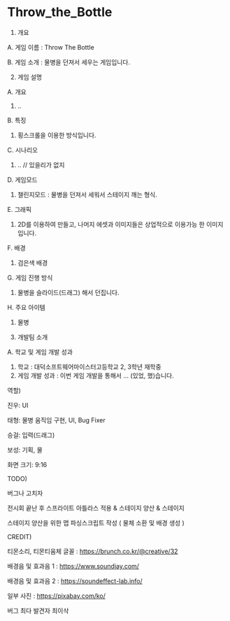 # Throw_the_Bottle
1. 개요
 
 A. 게임 이름 : Throw The Bottle
 
 B. 게임 소개 : 물병을 던져서 세우는 게임입니다.

2. 게임 설명
 
 A. 개요
  1) .. 
 
 B. 특징
  1) 횡스크롤을 이용한 방식입니다.
 
 C. 시나리오
  1) .. // 있을리가 없지
 
 D. 게임모드
  1) 챌린지모드 : 물병을 던져서 세워서 스테이지 깨는 형식.
 
 E. 그래픽
  1) 2D를 이용하여 만들고, 나머지 에셋과 이미지들은 상업적으로 이용가능 한 이미지입니다.
 
 F. 배경
  1) 검은색 배경
 
 G. 게임 진행 방식
  1) 물병을 슬라이드(드래그) 해서 던집니다.
 
 H. 주요 아이템
  1) 물병

3. 개발팀 소개
 
 A. 학교 및 게임 개발 성과
  1) 학교 : 대덕소프트웨어마이스터고등학교 2, 3학년 재학중
  2) 게임 개발 성과 : 이번 게임 개발을 통해서 ... (있었, 했)습니다.

역할)
 
 진우: UI
 
 태형: 물병 움직임 구현, UI, Bug Fixer
 
 승걸: 입력(드래그)
 
 보성: 기획, 물 

화면 크기: 9:16

TODO)

 버그나 고치자 
 
 전시회 끝난 후 스프라이트 아틀라스 적용 & 스테이지 양산 & 스테이지 
 
 스테이지 양산을 위한 맵 파싱스크립트 작성 ( 물체 소환 및 배경 생성 )

CREDIT)

 티몬소리, 티몬티움체 글꼴 : https://brunch.co.kr/@creative/32
 
 배경음 및 효과음 1 : https://www.soundjay.com/
 
 배경음 및 효과음 2 : https://soundeffect-lab.info/
 
 일부 사진 : https://pixabay.com/ko/
 
 버그 최다 발견자 
  최이삭
 
